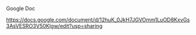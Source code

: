 Google Doc

https://docs.google.com/document/d/12huK_0JkH7JGVOmm1LuOD8KxvGs3AsVESRO3V50Klgw/edit?usp=sharing
